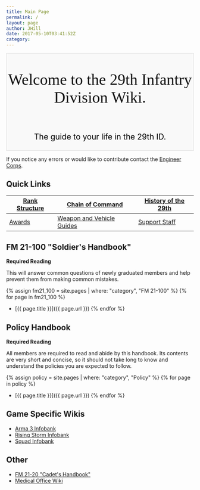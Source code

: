 ```yaml
---
title: Main Page
permalink: /
layout: page
author: JHill
date: 2017-05-10T03:41:52Z
category: 
---
```

<div style="width=%100; background:#f9f9f9; border:1px solid #ddd; margin: 1.2em 0 6 px 0;">

<div style="text-align: center;">

<div style="font-family: Algerian; font-size:300%; margin:0; padding:.1em; color:#111;">

Welcome to the 29th Infantry Division Wiki.

</div>

<div style="font-size:150%; border:none; margin:0; padding:.1em; color:#000;">

The guide to your life in the 29th ID.

</div>

</div>

</div>

If you notice any errors or would like to contribute contact the
[Engineer Corps](http://personnel.29th.org/#units/Eng).

## Quick Links

| [Rank Structure](Rank_Structure "wikilink") | [Chain of Command](Chain_of_Command "wikilink")                   | [History of the 29th](History_of_the_29th "wikilink") |
| ------------------------------------------- | ----------------------------------------------------------------- | ----------------------------------------------------- |
| [Awards](Awards "wikilink")                 | [Weapon and Vehicle Guides](Weapon_and_Vehicle_Guides "wikilink") | [Support Staff](Battalion_Support_Staff "wikilink")   |

## FM 21-100 "Soldier's Handbook"

**Required Reading**

This will answer common questions of newly graduated members and help
prevent them from making common mistakes. 

{% assign fm21_100 = site.pages | where: "category", "FM 21-100" %}
{% for page in fm21_100 %}
  - [{{ page.title }}]({{ page.url }})
{% endfor %}

## Policy Handbook

**Required Reading**

All members are required to read and abide by this handbook. Its
contents are very short and concise, so it should not take long to know
and understand the policies you are expected to follow. 

{% assign policy = site.pages | where: "category", "Policy" %}
{% for page in policy %}
  - [{{ page.title }}]({{ page.url }})
{% endfor %}

## Game Specific Wikis

  - [Arma 3 Infobank](http://www.29th.org/wiki/Arma)
  - [Rising Storm Infobank](http://www.29th.org/rs/)
  - [Squad Infobank](http://www.29th.org/wiki/Squad)

## Other

  - [FM 21-20 "Cadet's
    Handbook"](FM_21-20_"Cadet's_Handbook" "wikilink")
  - [Medical Office Wiki](http://29th.org/medical)

